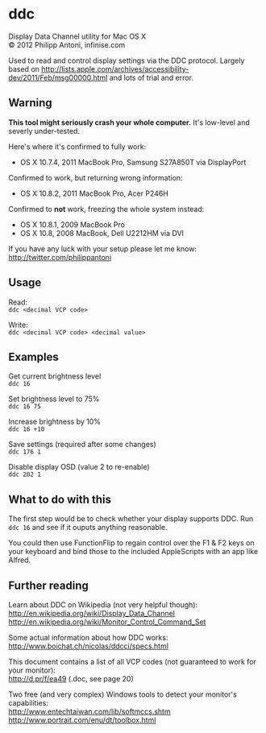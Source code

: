 ddc
===

Display Data Channel utility for Mac OS X  
© 2012 Philipp Antoni, infinise.com

Used to read and control display settings via the DDC protocol. Largely based on http://lists.apple.com/archives/accessibility-dev/2011/Feb/msg00000.html and lots of trial and error.


Warning
-------

__This tool might seriously crash your whole computer.__ It's low-level and severly under-tested. 

Here's where it's confirmed to fully work:

* OS X 10.7.4, 2011 MacBook Pro, Samsung S27A850T via DisplayPort

Confirmed to work, but returning wrong information:

* OS X 10.8.2, 2011 MacBook Pro, Acer P246H

Confirmed to __not__ work, freezing the whole system instead:

* OS X 10.8.1, 2009 MacBook Pro
* OS X 10.8, 2008 MacBook, Dell U2212HM via DVI

If you have any luck with your setup please let me know: http://twitter.com/philippantoni


Usage
-----

Read:  
`ddc <decimal VCP code>`

Write:  
`ddc <decimal VCP code> <decimal value>`


Examples
--------

Get current brightness level	  
`ddc 16`

Set brightness level to 75%  
`ddc 16 75`

Increase brightness by 10%  
`ddc 16 +10`

Save settings (required after some changes)  
`ddc 176 1`

Disable display OSD (value 2 to re-enable)  
`ddc 202 1`


What to do with this
--------------------

The first step would be to check whether your display supports DDC. Run `ddc 16` and see if it ouputs anything reasonable.

You could then use FunctionFlip to regain control over the F1 & F2 keys on your keyboard and bind those to the included AppleScripts with an app like Alfred.


Further reading
---------------

Learn about DDC on Wikipedia (not very helpful though):  
http://en.wikipedia.org/wiki/Display_Data_Channel  
http://en.wikipedia.org/wiki/Monitor_Control_Command_Set

Some actual information about how DDC works:  
http://www.boichat.ch/nicolas/ddcci/specs.html

This document contains a list of all VCP codes (not guaranteed to work for your monitor):  
http://d.pr/f/ea49 (.doc, see page 20)

Two free (and very complex) Windows tools to detect your monitor's capabilities:  
http://www.entechtaiwan.com/lib/softmccs.shtm  
http://www.portrait.com/enu/dt/toolbox.html